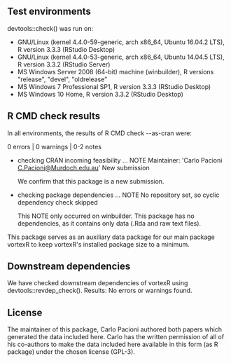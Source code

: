## Test environments
devtools::check() was run on:

* GNU/Linux (kernel 4.4.0-59-generic, arch x86_64, Ubuntu 16.04.2 LTS),
  R version 3.3.3 (RStudio Desktop)
* GNU/Linux (kernel 4.4.0-53-generic, arch x86_64, Ubuntu 14.04.5 LTS),
  R version 3.3.2 (RStudio Server)
* MS Windows Server 2008 (64-bit) machine (winbuilder), 
  R versions "release", "devel", "oldrelease"
* MS Windows 7 Professional SP1, R version 3.3.3 (RStudio Desktop)
* MS Windows 10 Home, R version 3.3.2 (RStudio Desktop)

## R CMD check results
In all environments, the results of R CMD check --as-cran were:

0 errors | 0 warnings | 0-2 notes

* checking CRAN incoming feasibility ... NOTE
  Maintainer: 'Carlo Pacioni <C.Pacioni@Murdoch.edu.au>'
  New submission
  
    We confirm that this package is a new submission.

* checking package dependencies ... NOTE
  No repository set, so cyclic dependency check skipped
  
    This NOTE only occurred on winbuilder. This package has no dependencies, as it
    contains only data (.Rda and raw text files).

This package serves as an auxiliary data package for our main package vortexR 
to keep vortexR's installed package size to a minimum.

## Downstream dependencies
We have checked downstream dependencies of vortexR using devtools::revdep_check().
Results: No errors or warnings found.

## License
The maintainer of this package, Carlo Pacioni authored both papers which generated
the data included here. Carlo has the written permission of all of his co-authors 
to make the data included here available in this form (as R package) under the 
chosen license (GPL-3).
